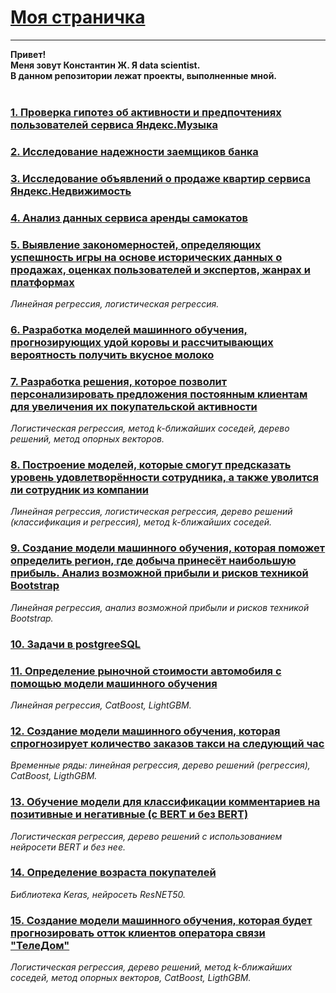 # [Моя страничка](https://zhkoss.github.io/Repo_DS/)
------------------------------------------------------
**Привет!** <br>
**Меня зовут Константин Ж. Я data scientist.** <br>
**В данном репозитории лежат проекты, выполненные мной.** <br><br>
### [1. Проверка гипотез об активности и предпочтениях пользователей сервиса Яндекс.Музыка](https://github.com/zhkoss/Repo_DS/tree/main/Projects/0_Basic_python)
### [2. Исследование надежности заемщиков банка](https://github.com/zhkoss/Repo_DS/tree/main/Projects/1_Pre-processing)
### [3. Исследование объявлений о продаже квартир сервиса Яндекс.Недвижимость](https://github.com/zhkoss/Repo_DS/tree/main/Projects/2_Exploratort_data_analysis)
### [4. Анализ данных сервиса аренды самокатов](https://github.com/zhkoss/Repo_DS/tree/main/Projects/3_Statistical_data_analysis)
### [5. Выявление закономерностей, определяющих успешность игры на основе исторических данных о продажах, оценках пользователей и экспертов, жанрах и платформах](https://github.com/zhkoss/Repo_DS/tree/main/Projects/4_Prefabricated_project_1)
*Линейная регрессия, логистическая регрессия.*
### [6. Разработка моделей машинного обучения, прогнозирующих удой коровы и рассчитывающих вероятность получить вкусное молоко](https://github.com/zhkoss/Repo_DS/tree/main/Projects/5_Linear_models_in_ML)
### [7. Разработка решения, которое позволит персонализировать предложения постоянным клиентам для увеличения их покупательской активности](https://github.com/zhkoss/Repo_DS/tree/main/Projects/6_Supervised_learning)
*Логистическая регрессия, метод k-ближайших соседей, дерево решений, метод опорных векторов.*
### [8. Построение моделей, которые смогут предсказать уровень удовлетворённости сотрудника, а также уволится ли сотрудник из компании](https://github.com/zhkoss/Repo_DS/tree/main/Projects/7_Prefabricated_project_2)
*Линейная регрессия, логистическая регрессия, дерево решений (классификация и регрессия), метод k-ближайших соседей.*
### [9. Создание модели машинного обучения, которая поможет определить регион, где добыча принесёт наибольшую прибыль. Анализ возможной прибыли и рисков техникой Bootstrap](https://github.com/zhkoss/Repo_DS/tree/main/Projects/8_ML_in_business)
*Линейная регрессия, анализ возможной прибыли и рисков техникой Bootstrap.*
### [10. Задачи в postgreeSQL](https://github.com/zhkoss/Repo_DS/tree/main/Projects/9_SQL)
### [11. Определение рыночной стоимости автомобиля с помощью модели машинного обучения](https://github.com/zhkoss/Repo_DS/tree/main/Projects/10_Numerical_methods)
*Линейная регрессия, CatBoost, LightGBM.*
### [12. Создание модели машинного обучения, которая спрогнозирует количество заказов такси на следующий час](https://github.com/zhkoss/Repo_DS/tree/main/Projects/11_Time_series)
*Временные ряды: линейная регрессия, дерево решений (регрессия), CatBoost, LigthGBM.*
### [13. Обучение модели для классификации комментариев на позитивные и негативные (с BERT и без BERT)](https://github.com/zhkoss/Repo_DS/tree/main/Projects/12_ML_for_texts)
*Логистическая регрессия, дерево решений с использованием нейросети BERT и без нее.*
### [14. Определение возраста покупателей](https://github.com/zhkoss/Repo_DS/tree/main/Projects/13_Computer_vision)
*Библиотека Keras, нейросеть ResNET50.*
### [15. Создание модели машинного обучения, которая будет прогнозировать отток клиентов оператора связи "ТелеДом"](https://github.com/zhkoss/Repo_DS/tree/main/Projects/14_Telecom_classification)
*Логистическая регрессия, дерево решений, метод k-ближайших соседей, метод опорных векторов, CatBoost, LigthGBM.*

